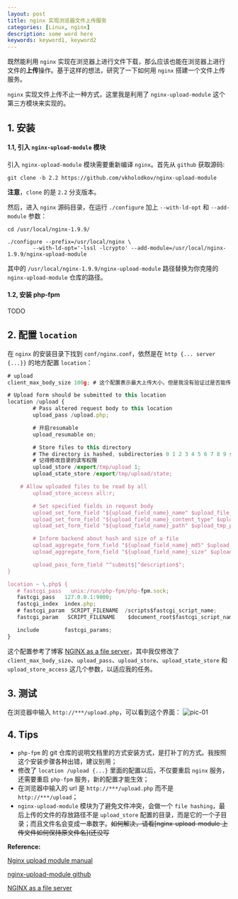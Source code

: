 ```yaml
---
layout: post
title: nginx 实现浏览器文件上传服务
categories: [Linux, nginx]
description: some word here
keywords: keyword1, keyword2
---
```


既然能利用 `nginx` 实现在浏览器上进行文件下载，那么应该也能在浏览器上进行文件的**上传**操作。基于这样的想法，研究了一下如何用 `nginx` 搭建一个文件上传服务。

`nginx` 实现文件上传不止一种方式，这里我是利用了 `nginx-upload-module` 这个第三方模块来实现的。

## 1. 安装

#### 1.1, 引入 `nginx-upload-module` 模块
引入 `nginx-upload-module` 模块需要重新编译 `nginx`。首先从 `github` 获取源码:
```shell
git clone -b 2.2 https://github.com/vkholodkov/nginx-upload-module
```
**注意**，`clone` 的是 `2.2` 分支版本。

然后，进入 `nginx` 源码目录，在运行 `./configure` 加上 `--with-ld-opt` 和 `--add-module` 参数：
```shell
cd /usr/local/nginx-1.9.9/

./configure --prefix=/usr/local/nginx \
	    --with-ld-opt='-lssl -lcrypto' --add-module=/usr/local/nginx-1.9.9/nginx-upload-module
```
其中的 `/usr/local/nginx-1.9.9/nginx-upload-module` 路径替换为你克隆的 `nginx-upload-module` 仓库的路径。

#### 1.2, 安装 php-fpm
TODO

## 2. 配置 `location`

在 `nginx` 的安装目录下找到 `conf/nginx.conf`，依然是在 `http {... server {...}}` 的地方配置 `location`：

```js
# upload
client_max_body_size 100g; # 这个配置表示最大上传大小，但是我没有验证过是否能传 100g 的文件

# Upload form should be submitted to this location
location /upload {
        # Pass altered request body to this location
        upload_pass /upload.php;

        # 开启resumable
        upload_resumable on;

        # Store files to this directory
        # The directory is hashed, subdirectories 0 1 2 3 4 5 6 7 8 9 should exist
        # 记得修改目录的读写权限
        upload_store /export/tmp/upload 1;
        upload_state_store /export/tmp/upload/state;

	# Allow uploaded files to be read by all
        upload_store_access all:r;

        # Set specified fields in request body
        upload_set_form_field "${upload_field_name}_name" $upload_file_name;
        upload_set_form_field "${upload_field_name}_content_type" $upload_content_type;
        upload_set_form_field "${upload_field_name}_path" $upload_tmp_path;

        # Inform backend about hash and size of a file
        upload_aggregate_form_field "${upload_field_name}_md5" $upload_file_md5;
        upload_aggregate_form_field "${upload_field_name}_size" $upload_file_size;

        upload_pass_form_field "^submit$|^description$";
}

location ~ \.php$ {
   # fastcgi_pass   unix:/run/php-fpm/php-fpm.sock;
   fastcgi_pass   127.0.0.1:9000;
   fastcgi_index  index.php;
   # fastcgi_param  SCRIPT_FILENAME  /scripts$fastcgi_script_name;
   fastcgi_param   SCRIPT_FILENAME    $document_root$fastcgi_script_name;

   include        fastcgi_params;
}

```

这个配置参考了博客 [NGINX as a file server](https://www.yanxurui.cc/posts/server/2017-03-21-NGINX-as-a-file-server/)，其中我仅修改了 `client_max_body_size`、`upload_pass`、`upload_store`、`upload_state_store` 和 `upload_store_access` 这几个参数，以适应我的任务。


## 3. 测试

在浏览器中输入 `http://***/upload.php`，可以看到这个界面：
![pic-01]()


## 4. Tips

* `php-fpm` 的 git 仓库的说明文档里的方式安装方式，是打补丁的方式。我按照这个安装步骤各种出错，建议别用；
* 修改了 `location /upload {...}` 里面的配置以后，不仅要重启 `nginx` 服务，还需要重启 `php-fpm` 服务，新的配置才能生效；
* 在浏览器中输入的 url 是 `http://***/upload.php` 而不是 `http://***/upload`；
* `nginx-upload-module` 模块为了避免文件冲突，会做一个 `file hashing`，最后上传的文件的存放路径不是 `upload_store` 配置的目录，而是它的一个子目录；而且文件名会变成一串数字。~~如何解决，请看[nginx-upload-module 上传文件如何保持原文件名](还没写~~


**Reference:**

[Nginx upload module manual](http://www.grid.net.ru/nginx/upload.en.html)

[nginx-upload-module github](https://github.com/fdintino/nginx-upload-module/tree/2.2)

[NGINX as a file server](https://www.yanxurui.cc/posts/server/2017-03-21-NGINX-as-a-file-server/)

